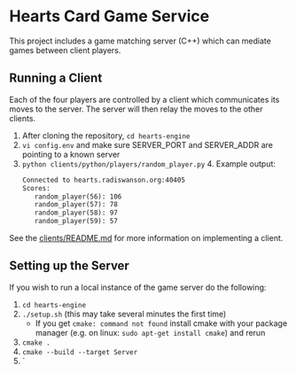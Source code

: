 # Hearts Card Game Service

This project includes a game matching server (C++) which can mediate games between client players.

## Running a Client
Each of the four players are controlled by a client which communicates its moves to the server. The server will then relay the moves to the other clients.

1. After cloning the repository, `cd hearts-engine`
2. `vi config.env` and make sure SERVER_PORT and SERVER_ADDR are pointing to a known server
3. `python clients/python/players/random_player.py`
   4. Example output:
   ```txt
   Connected to hearts.radiswanson.org:40405
   Scores:
      random_player(56): 106
      random_player(57): 78
      random_player(58): 97
      random_player(59): 57
   ```
See the [clients/README.md](clients/README.md) for more information on implementing a client.


## Setting up the Server

If you wish to run a local instance of the game server do the following:

1. `cd hearts-engine`
2. `./setup.sh` (this may take several minutes the first time)
   - If you get `cmake: command not found` install cmake with your package manager (e.g. on linux: `sudo apt-get install cmake`) and rerun
3. `cmake .`
4. `cmake --build --target Server`
5. `
